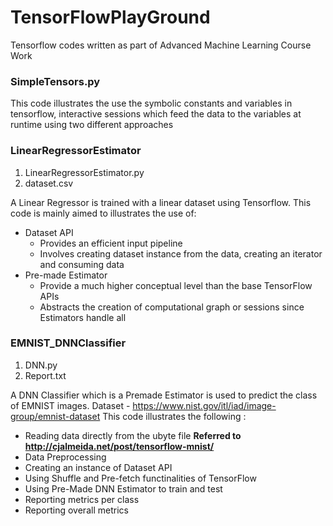 # TensorFlowPlayGround
Tensorflow codes written as part of Advanced Machine Learning Course Work

### SimpleTensors.py

This code illustrates the use the symbolic constants and variables in tensorflow, 
interactive sessions which feed the data to the variables at runtime using two different approaches

### LinearRegressorEstimator
1. LinearRegressorEstimator.py
2. dataset.csv

A Linear Regressor is trained with a linear dataset using Tensorflow.
This code is mainly aimed to illustrates the use of:
- Dataset API
  - Provides an efficient input pipeline
  - Involves creating dataset instance from the data, creating an iterator and consuming data
- Pre-made Estimator
  - Provide a much higher conceptual level than the base TensorFlow APIs
  - Abstracts the creation of computational graph or sessions since Estimators handle all 

### EMNIST_DNNClassifier
1. DNN.py
2. Report.txt

A DNN Classifier which is a Premade Estimator is used to predict the class of EMNIST images.
Dataset - https://www.nist.gov/itl/iad/image-group/emnist-dataset
This code illustrates the following :
- Reading data directly from the ubyte file
**Referred to http://cjalmeida.net/post/tensorflow-mnist/**
- Data Preprocessing
- Creating an instance of Dataset API
- Using Shuffle and Pre-fetch functinalities of TensorFlow
- Using Pre-Made DNN Estimator to train and test
- Reporting metrics per class
- Reporting overall metrics



